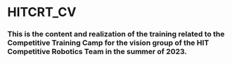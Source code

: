 # HITCRT_CV

### This is the content and realization of the training related to the Competitive Training Camp for the vision group of the HIT Competitive Robotics Team in the summer of 2023.